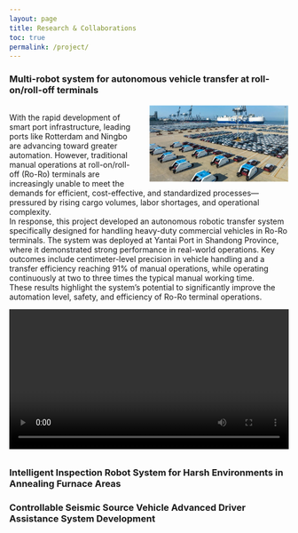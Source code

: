 ```yaml
---
layout: page
title: Research & Collaborations
toc: true
permalink: /project/
---
```


### Multi-robot system for autonomous vehicle transfer at roll-on/roll-off terminals


<div style="overflow: hidden;">
  <img src="/pic/1.png" alt="图片名称"
       style="float: right; width: 50%; margin-left: 20px; margin-bottom: 10px;">
  <p>
    With the rapid development of smart port infrastructure, leading ports like Rotterdam and Ningbo are advancing toward greater automation. However, traditional manual operations at roll-on/roll-off (Ro-Ro) terminals are increasingly unable to meet the demands for efficient, cost-effective, and standardized processes—pressured by rising cargo volumes, labor shortages, and operational complexity.<br>
    In response, this project developed an autonomous robotic transfer system specifically designed for handling heavy-duty commercial vehicles in Ro-Ro terminals. The system was deployed at Yantai Port in Shandong Province, where it demonstrated strong performance in real-world operations. Key outcomes include centimeter-level precision in vehicle handling and a transfer efficiency reaching 91% of manual operations, while operating continuously at two to three times the typical manual working time.<br>
    These results highlight the system’s potential to significantly improve the automation level, safety, and efficiency of Ro-Ro terminal operations.
  </p>
</div>


<div style="overflow: hidden;">
  <video style="float: right; width: 100%;margin-left: 20px; margin-bottom: 10px;" controls>
    <source src="/pic/1.mp4" type="video/mp4">
  </video>
</div>

### Intelligent Inspection Robot System for Harsh Environments in Annealing Furnace Areas




### Controllable Seismic Source Vehicle Advanced Driver Assistance System Development
